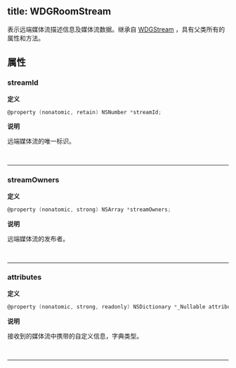 title: WDGRoomStream
---

表示远端媒体流描述信息及媒体流数据。继承自 [WDGStream](/conference/iOS/api/WDGStream.html) ，具有父类所有的属性和方法。

## 属性

### streamId

**定义**

```objectivec
@property (nonatomic, retain) NSNumber *streamId;
```

**说明**

远端媒体流的唯一标识。

</br>

---

### streamOwners

**定义**

```objectivec
@property (nonatomic, strong) NSArray *streamOwners;
```

**说明**

远端媒体流的发布者。

</br>

---

### attributes

**定义**

```objectivec
@property (nonatomic, strong, readonly) NSDictionary *_Nullable attributes;
```

**说明**

接收到的媒体流中携带的自定义信息，字典类型。

</br>

---
